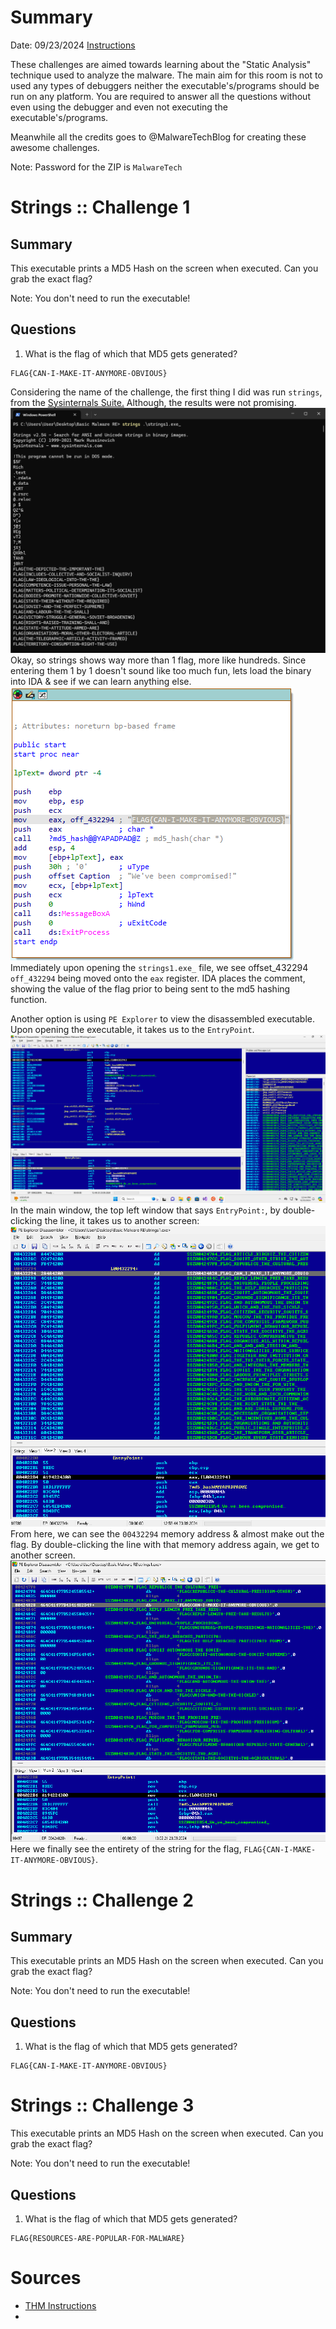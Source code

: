# Summary
Date: 09/23/2024
[Instructions](https://tryhackme.com/r/room/basicmalwarere)

These challenges are aimed towards learning about the "Static Analysis" technique used to analyze the malware. The main aim for this room is not to used any types of debuggers neither the executable's/programs should be run on any platform. You are required to answer all the questions without even using the debugger and even not executing the executable's/programs.

Meanwhile all the credits goes to @MalwareTechBlog for creating these awesome challenges. 

Note:  Password for the ZIP is `MalwareTech`

# Strings :: Challenge 1

## Summary
This executable prints a MD5 Hash on the screen when executed. Can you grab the exact flag?

Note: You don't need to run the executable!

## Questions

1. What is the flag of which that MD5 gets generated?

```
FLAG{CAN-I-MAKE-IT-ANYMORE-OBVIOUS}
```
Considering the name of the challenge, the first thing I did was run `strings`, from the [Sysinternals Suite.](https://learn.microsoft.com/en-us/sysinternals/downloads/)  Although, the results were not promising.
![](assets/f3af4487faf1e5565aebd333c52003ad.png)
Okay, so strings shows way more than 1 flag, more like hundreds.  Since entering them 1 by 1 doesn't sound like too much fun, lets load the binary into IDA & see if we can learn anything else.
![](assets/80f7f44c9a92e310cc614c8c0a09293f.png)
Immediately upon opening the `strings1.exe_` file, we see offset_432294 `off_432294` being moved onto the `eax` register.   IDA places the comment, showing the value of the flag prior to being sent to the md5 hashing function.

Another option is using `PE Explorer` to view the disassembled executable.  Upon opening the executable, it takes us to the `EntryPoint`.  
![](assets/77c7a9876102a50b8bd9a5da18247fdd.png)
In the main window, the top left window that says `EntryPoint:`,  by double-clicking the line, it takes us to another screen:
![](assets/eac9def202dbc4565b09d20fd934e9cb.png)
From here, we can see the `00432294` memory address & almost make out the flag.  By double-clicking the line with that memory address again, we get to another screen.
![](assets/c64b11a704217b8248e0a0bcd2784578.png)
Here we finally see the entirety of the string for the flag, `FLAG{CAN-I-MAKE-IT-ANYMORE-OBVIOUS}`.

# Strings :: Challenge 2

## Summary

This executable prints an MD5 Hash on the screen when executed. Can you grab the exact flag?

Note: You don't need to run the executable!

## Questions

1. What is the flag of which that MD5 gets generated?

```
FLAG{CAN-I-MAKE-IT-ANYMORE-OBVIOUS}
```

# Strings :: Challenge 3

This executable prints an MD5 Hash on the screen when executed. Can you grab the exact flag?

Note: You don't need to run the executable!

## Questions

1. What is the flag of which that MD5 gets generated?
  
```
FLAG{RESOURCES-ARE-POPULAR-FOR-MALWARE}
```


# Sources
- [THM Instructions](https://tryhackme.com/r/room/basicmalwarere)
- 